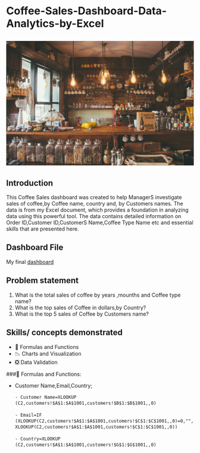 # Coffee-Sales-Dashboard-Data-Analytics-by-Excel
![](coffee_store.jpg)
---

## Introduction
This Coffee Sales dashboard was created to help ManagerS investigate sales of coffee,by Coffee name, country and, by Customers names.
The data is from my Excel document, which provides a foundation in analyzing data using this powerful tool. The data contains detailed information on Order ID,Customer ID,CustomerS Name,Coffee Type Name etc and essential skills that are presented here.

## Dashboard File
My final [dashboard](https://github.com/Othmane-data/Coffee-Sales-Dashboard-by-Excel/blob/main/coffeeOrdersData.xlsx)

## Problem statement
1. What is the total sales of coffee by years ,mounths and Coffee type name?
2. What is the top sales of Coffee in dollars,by Country?
3. What is the top 5 sales of Coffee by Customers name?

## Skills/ concepts demonstrated
- 🧮 Formulas and Functions
- 📉 Charts and Visualization
- ❎ Data Validation


###🧮 Formulas and Functions:
- Customer Name,Email,Country;
  ```
  - Customer Name=XLOOKUP
  (C2,customers!$A$1:$A$1001,customers!$B$1:$B$1001,,0)
  
  - Email=IF
  (XLOOKUP(C2,customers!$A$1:$A$1001,customers!$C$1:$C$1001,,0)=0,"",
  XLOOKUP(C2,customers!$A$1:$A$1001,customers!$C$1:$C$1001,,0))

  - Country=XLOOKUP
  (C2,customers!$A$1:$A$1001,customers!$G$1:$G$1001,,0)
  ```



